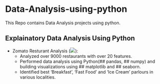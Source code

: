 # Data-Analysis-using-python
This Repo contains Data Analysis projects using python.

## Explainatory Data Analysis Using Python

 - Zomato Resturant Analysis ([<img src="https://img.icons8.com/fluency/48/000000/code.png"/>](https://jovian.ai/raghu-rayirath/zomato-dataset-eda-visualizations-v1)):
    - Analyzed over 9000 restaurants with over 20 features.
    - Performed data analysis using Python(## pandas, ## numpy) and building visualizations using ## matplotlib and ## seaborn.
    - Identified best ‘Breakfast’, ‘Fast Food’ and ‘Ice Cream’ parlours in various localities.

